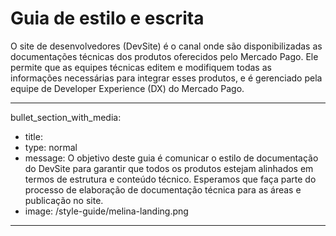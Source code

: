 # Guia de estilo e escrita

O site de desenvolvedores (DevSite) é o canal onde são disponibilizadas as documentações técnicas dos produtos oferecidos pelo Mercado Pago. Ele permite que as equipes técnicas editem e modifiquem todas as informações necessárias para integrar esses produtos, e é gerenciado pela equipe de Developer Experience (DX) do Mercado Pago.

---
bullet_section_with_media: 
 - title:
 - type: normal
 - message: O objetivo deste guia é comunicar o estilo de documentação do DevSite para garantir que todos os produtos estejam alinhados em termos de estrutura e conteúdo técnico. Esperamos que faça parte do processo de elaboração de documentação técnica para as áreas e publicação no site.
 - image: /style-guide/melina-landing.png
---